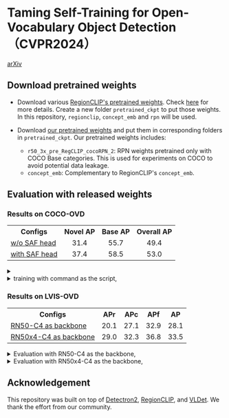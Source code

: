 # Taming Self-Training for Open-Vocabulary Object Detection（CVPR2024）
[arXiv](https://arxiv.org/abs/2308.06412)


## Download pretrained weights
- Download various [RegionCLIP's pretrained weights](https://drive.google.com/drive/folders/1hzrJBvcCrahoRcqJRqzkIGFO_HUSJIii). Check [here](https://github.com/microsoft/RegionCLIP/blob/main/docs/MODEL_ZOO.md#model-downloading) for more details.
Create a new folder `pretrained_ckpt` to put those weights. In this repository, `regionclip`, `concept_emb` and `rpn` will be used.

- Download [our pretrained weights](https://drive.google.com/drive/u/1/folders/1TAr7nZSvpB6nCZCC6nXBw6xgmMmlL0X9) and put them in corresponding folders in `pretrained_ckpt`. 
Our pretrained weights includes:
    - `r50_3x_pre_RegCLIP_cocoRPN_2`: RPN weights pretrained only with COCO Base categories. This is used for experiments on COCO to avoid potential data leakage.
    - `concept_emb`: Complementary to RegionCLIP's `concept_emb`.

## Evaluation with released weights

### Results on COCO-OVD
<table><tbody>
<!-- START TABLE -->
<!-- TABLE HEADER -->
<th valign="bottom">Configs</th>
<th valign="bottom">Novel AP</th>
<th valign="bottom">Base AP</th>
<th valign="bottom">Overall AP</th>
<!-- TABLE BODY -->
<!-- ROW: with LSJ -->
 <tr><td align="left"><a href="./sas_det/configs/regionclip/COCO-InstanceSegmentation/customized/CLIP_fast_rcnn_R_50_C4_ovd_PLs.yaml">w/o SAF head</a></td>
<td align="center">31.4</td>
<td align="center">55.7</td>
<td align="center">49.4</td>
</tr>
<!-- ROW: with out LSJ -->
 <tr><td align="left"><a href="./sas_det/configs/ovd_coco_R50_C4_ensemble_PLs.yaml">with SAF head</a></td>
<td align="center">37.4</td>
<td align="center">58.5</td>
<td align="center">53.0</td>
</tr>
</tbody></table>

<details>
<summary>
<details>
<summary>
training with command as the script,
</summary>
  
```bash
python3 ./test_net.py \
    --num-gpus 8 \
    --eval-only \
    --config-file ./sas_det/configs/ovd_coco_R50_C4_ensemble_PLs.yaml \
    MODEL.WEIGHTS ./pretrained_ckpt/sas_det/regionclip_pretrained-cc_r50.pth \
    MODEL.CLIP.OFFLINE_RPN_CONFIG ./sas_det/configs/regionclip/COCO-InstanceSegmentation/mask_rcnn_R_50_C4_1x_ovd_FSD.yaml \
    MODEL.CLIP.BB_RPN_WEIGHTS ./pretrained_ckpt/rpn/rpn_coco_48.pth \
    MODEL.CLIP.TEXT_EMB_PATH ./pretrained_ckpt/concept_emb/coco_48_base_cls_emb.pth \
    MODEL.CLIP.CONCEPT_POOL_EMB ./pretrained_ckpt/concept_emb/my_coco_48_base_17_cls_emb.pth \
    MODEL.CLIP.OPENSET_TEST_TEXT_EMB_PATH ./pretrained_ckpt/concept_emb/coco_65_cls_emb.pth \
    MODEL.ROI_HEADS.SOFT_NMS_ENABLED True \
    MODEL.ENSEMBLE.TEST_CATEGORY_INFO "./datasets/coco_ovd_continue_cat_ids.json" \
    MODEL.ENSEMBLE.ALPHA 0.3 MODEL.ENSEMBLE.BETA 0.7 \
    OUTPUT_DIR output/eval
```
</details>


### Results on LVIS-OVD
<table><tbody>
<!-- START TABLE -->
<!-- TABLE HEADER -->
<th valign="bottom">Configs</th>
<th valign="bottom">APr</th>
<th valign="bottom">APc</th>
<th valign="bottom">APf</th>
<th valign="bottom">AP</th>
<!-- TABLE BODY -->
<!-- ROW: with LSJ -->
 <tr><td align="left"><a href="./sas_det/configs/ovd_lvis_R50_C4_ensemble_PLs.yaml">RN50-C4 as backbone</a></td>
<td align="center">20.1</td>
<td align="center">27.1</td>
<td align="center">32.9</td>
<td align="center">28.1</td>
</tr>
<!-- ROW: with out LSJ -->
 <tr><td align="left"><a href="./sas_det/configs/ovd_lvis_R50_C4_ensemble_PLs.yaml">RN50x4-C4 as backbone</a></td>
<td align="center">29.0</td>
<td align="center">32.3</td>
<td align="center">36.8</td>
<td align="center">33.5</td>
</tr>
</tbody></table>

<details>
<summary>
Evaluation with RN50-C4 as the backbone,
</summary>
  
```bash
python3 ./test_net.py \
    --num-gpus 8 \
    --eval-only \
    --config-file ./sas_det/configs/ovd_lvis_R50_C4_ensemble_PLs.yaml \
    MODEL.WEIGHTS ./pretrained_ckpt/sas_det/sas_det_lvis_r50.pth \
    MODEL.CLIP.OFFLINE_RPN_CONFIG ./sas_det/configs/regionclip/LVISv1-InstanceSegmentation/mask_rcnn_R_50_FPN_1x.yaml \
    MODEL.CLIP.BB_RPN_WEIGHTS ./pretrained_ckpt/rpn/rpn_lvis_866_lsj.pth \
    MODEL.CLIP.TEXT_EMB_PATH ./pretrained_ckpt/concept_emb/lvis_866_base_cls_emb.pth \
    MODEL.CLIP.CONCEPT_POOL_EMB ./pretrained_ckpt/concept_emb/my_lvis_866_base_337_cls_emb.pth \
    MODEL.CLIP.OPENSET_TEST_TEXT_EMB_PATH ./pretrained_ckpt/concept_emb/lvis_1203_cls_emb.pth \
    MODEL.CLIP.OFFLINE_RPN_LSJ_PRETRAINED True \
    MODEL.ENSEMBLE.TEST_CATEGORY_INFO "./datasets/lvis_ovd_continue_cat_ids.json" \
    MODEL.ENSEMBLE.ALPHA 0.33 MODEL.ENSEMBLE.BETA 0.67 \
    OUTPUT_DIR output/eval
```
</details>

<details>
<summary>
Evaluation with RN50x4-C4 as the backbone,
</summary>
  
```bash
python3 ./test_net.py \
    --num-gpus 8 \
    --eval-only \
    --config-file ./sas_det/configs/ovd_lvis_R50_C4_ensemble_PLs.yaml \
    MODEL.WEIGHTS ./pretrained_ckpt/sas_det/sas_det_lvis_r50x4.pth \
    MODEL.CLIP.OFFLINE_RPN_CONFIG ./sas_det/configs/regionclip/LVISv1-InstanceSegmentation/mask_rcnn_R_50_FPN_1x.yaml \
    MODEL.CLIP.BB_RPN_WEIGHTS ./pretrained_ckpt/rpn/rpn_lvis_866_lsj.pth \
    MODEL.CLIP.TEXT_EMB_PATH ./pretrained_ckpt/concept_emb/lvis_866_base_cls_emb_rn50x4.pth \
    MODEL.CLIP.CONCEPT_POOL_EMB ./pretrained_ckpt/concept_emb/my_lvis_866_base_337_cls_emb_rn50x4.pth \
    MODEL.CLIP.OPENSET_TEST_TEXT_EMB_PATH ./pretrained_ckpt/concept_emb/lvis_1203_cls_emb_rn50x4.pth \
    MODEL.CLIP.OFFLINE_RPN_LSJ_PRETRAINED True \
    MODEL.CLIP.TEXT_EMB_DIM 640 \
    MODEL.RESNETS.DEPTH 200 \
    MODEL.ROI_BOX_HEAD.POOLER_RESOLUTION 18 \
    MODEL.ROI_MASK_HEAD.POOLER_RESOLUTION 18 \
    MODEL.ENSEMBLE.TEST_CATEGORY_INFO "./datasets/lvis_ovd_continue_cat_ids.json" \
    MODEL.ENSEMBLE.ALPHA 0.33 MODEL.ENSEMBLE.BETA 0.67 \
    OUTPUT_DIR output/eval
```
</details>



## Acknowledgement

This repository was built on top of [Detectron2](https://github.com/facebookresearch/detectron2), [RegionCLIP](https://github.com/microsoft/RegionCLIP), and [VLDet](https://github.com/clin1223/VLDet). We thank the effort from our community.
